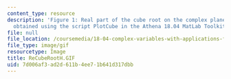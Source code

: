 ```yaml
---
content_type: resource
description: 'Figure 1: Real part of the cube root on the complex plane.  Picture
  obtained using the script PlotCube in the Athena 18.04 MatLab Toolkit.'
file: null
file_location: /coursemedia/18-04-complex-variables-with-applications-fall-1999/7d006af3ad2d611b4ee71b641d317dbb_ReCubeRootH.GIF
file_type: image/gif
resourcetype: Image
title: ReCubeRootH.GIF
uid: 7d006af3-ad2d-611b-4ee7-1b641d317dbb
---
```

